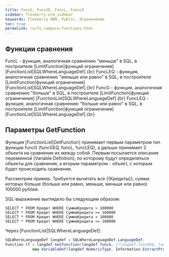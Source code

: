 ```yaml
---
title: FuncG, FuncGE, FuncL, FuncLE
sidebar: flexberry-orm_sidebar
keywords: Flexberry ORM, Public, Ограничения
toc: true
permalink: ru/fo_compare-functions.html
---
```


## Функции сравнения
FuncL - функция, аналогичная сравнению "меньше" в SQL, в построителе [LimitFunction|функций ограничения] [FunctionList|SQLWhereLanguageDef].{br}
FuncLEQ - функция, аналогичная сравнению "меньше или равно" в SQL, в построителе [LimitFunction|функций ограничения] [FunctionList|SQLWhereLanguageDef].{br}
FuncG - функция, аналогичная сравнению "больше" в SQL, в построителе [LimitFunction|функций ограничения] [FunctionList|SQLWhereLanguageDef].{br}
FuncLEQ - функция, аналогичная сравнению "больше или равно" в SQL, в построителе [LimitFunction|функций ограничения] [FunctionList|SQLWhereLanguageDef].{br}

## Параметры GetFunction
Функция [FunctionList|GetFunction] принимает первым параметром тип функции funcG (funcGEQ, funcL, funcLEQ), а дальше принимает 2 объекта на сравнение их между собой. Первым посылается описание переменной (Variable Definition), по которому будут определяться объекты для сравнения; а вторым параметром - объект, с которым будет происходить сравнение.

Рассмотрим пример. Требуется вычитать все {{Кредиты}}, сумма которых больше (больше или равно, меньше, меньше или равно) 100000 рублей.

SQL-выражение выглядело бы следующим образом:

```
SELECT * FROM Кредит WHERE СуммаКредита > 100000
SELECT * FROM Кредит WHERE СуммаКредита >= 100000
SELECT * FROM Кредит WHERE СуммаКредита < 100000
SELECT * FROM Кредит WHERE СуммаКредита <= 100000
```

Через [FunctionList|SQLWhereLanguageDef]:

```cs
SQLWhereLanguageDef langdef = SQLWhereLanguageDef.LanguageDef;
Function lf = langdef.GetFunction(langdef.funcG, //langdef.funcGEQ, langdef.funcL, langdef.funcLEQ
			new VariableDef(langdef.NumericType, Information.ExtractPropertyPath<Кредит>(x => x.СуммаКредита)), 100000);
```

